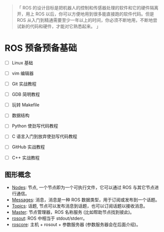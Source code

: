 
>「 ROS 的设计目标是把机器人的控制和传感器处理的软件和它的硬件隔离开，用上 ROS 以后，你可以方便地用到很多能直接跑的软件代码。但是 ROS 从入门到精通需要至少一年以上的时间，你必须不断地用，不断地尝试新的代码和硬件，才能对它熟悉起来。 」

# ROS 预备预备基础

* [ ] Linux 基础

* [ ] vim 编辑器

* [ ] Git 实战教程
* [ ] GDB 简明教程

* [ ] 玩转 Makefile
* [ ] 数据结构

* [ ] Python 使劲写代码教程
* [ ] C 语言入门到放弃使劲写代码教程

* [ ] GitHub 实战教程
* [ ] C++ 实战教程


## 图形概念

* [Nodes](http://wiki.ros.org/Nodes):  节点, 一个节点即为一个可执行文件，它可以通过 ROS 与其它节点进行通信。
* [Messages](http://wiki.ros.org/Messages): 消息，消息是一种 ROS 数据类型，用于订阅或发布到一个话题。
* [Topics](http://wiki.ros.org/Topics):  话题, 节点可以发布消息到话题，也可以订阅话题以接收消息。
* [Master](http://wiki.ros.org/Master): 节点管理器，ROS 名称服务 (比如帮助节点找到彼此)。
* [rosout](http://wiki.ros.org/rosout):  ROS 中相当于 stdout/stderr。
* [roscore](http://wiki.ros.org/roscore): 主机 + rosout + 参数服务器 (参数服务器会在后面介绍)。
